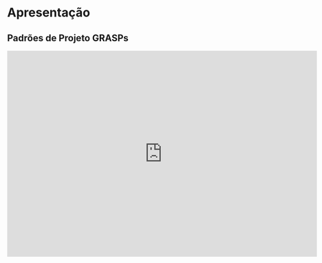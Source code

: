 # Apresentação

## Padrões de Projeto GRASPs

<iframe width="720" height="480" src="https://www.youtube.com/embed/SyDM5jVQWnk" frameborder="0" allow="accelerometer; autoplay; clipboard-write; encrypted-media; gyroscope; picture-in-picture; fullscreen"></iframe>
